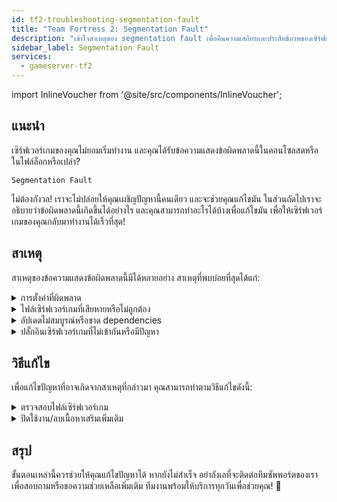 ```yaml
---
id: tf2-troubleshooting-segmentation-fault
title: "Team Fortress 2: Segmentation Fault"
description: "เข้าใจสาเหตุของ segmentation fault เพื่อคืนความเสถียรและประสิทธิภาพของเซิร์ฟเวอร์เกมของคุณได้อย่างรวดเร็ว → เรียนรู้เพิ่มเติมตอนนี้"
sidebar_label: Segmentation Fault
services:
  - gameserver-tf2
---
```


import InlineVoucher from '@site/src/components/InlineVoucher';

## แนะนำ

เซิร์ฟเวอร์เกมของคุณไม่ยอมเริ่มทำงาน และคุณได้รับข้อความแสดงข้อผิดพลาดนี้ในคอนโซลสดหรือในไฟล์ล็อกหรือเปล่า?

```
Segmentation Fault
```

ไม่ต้องกังวล! เราจะไม่ปล่อยให้คุณเผชิญปัญหานี้คนเดียว และจะช่วยคุณแก้ไขมัน ในส่วนถัดไปเราจะอธิบายว่าข้อผิดพลาดนี้เกิดขึ้นได้อย่างไร และคุณสามารถทำอะไรได้บ้างเพื่อแก้ไขมัน เพื่อให้เซิร์ฟเวอร์เกมของคุณกลับมาทำงานได้เร็วที่สุด!



<InlineVoucher />



## สาเหตุ

สาเหตุของข้อความแสดงข้อผิดพลาดนี้มีได้หลายอย่าง สาเหตุที่พบบ่อยที่สุดได้แก่:

<details>
  <summary>การตั้งค่าที่ผิดพลาด</summary>

ไฟล์การตั้งค่าที่ตั้งค่าไม่ถูกต้องหรือไม่สมบูรณ์ อาจทำให้เซิร์ฟเวอร์เกมเข้าถึงพารามิเตอร์ที่ไม่ถูกต้องหรือพื้นที่หน่วยความจำที่ผิดพลาดในขณะเริ่มต้นหรือระหว่างการทำงาน

สิ่งนี้อาจเกิดขึ้นโดยเฉพาะอย่างยิ่งถ้า เช่น การเยื้องบรรทัดหรือการกำหนดค่าไม่ถูกต้อง ส่งผลให้เกิดการล่มหรือพฤติกรรมที่ไม่แน่นอน (เช่น segmentation fault)

</details>

<details>
  <summary>ไฟล์เซิร์ฟเวอร์เกมที่เสียหายหรือไม่ถูกต้อง</summary>

  เนื่องจากการโอนถ่ายข้อมูลที่ผิดพลาด การแก้ไขด้วยมือ หรือการติดตั้งที่เสียหาย อาจทำให้ไฟล์เซิร์ฟเวอร์เกมหลักเสียหายได้ ซึ่งอาจนำไปสู่พฤติกรรมที่ไม่คาดคิดหรือการล่มอย่างรุนแรง เช่น segmentation fault เมื่อโหลดหรือรัน

</details>

<details>
  <summary>อัปเดตไม่สมบูรณ์หรือขาด dependencies</summary>

  หากการอัปเดตเซิร์ฟเวอร์เกมไม่เสร็จสมบูรณ์ หรือขาด dependencies หรือโมดูลบางตัว อาจเกิดข้อผิดพลาดขึ้นได้ทั้งตอนเริ่มต้นหรือระหว่างการทำงาน

</details>

<details>
  <summary>ปลั๊กอินเซิร์ฟเวอร์เกมที่ไม่เข้ากันหรือมีปัญหา</summary>

  ส่วนเสริมเพิ่มเติมอย่าง SourceMod/Metamod หรือปลั๊กอินที่ไม่เข้ากันกับเวอร์ชันเซิร์ฟเวอร์เกมที่ใช้ หรือเขียนโปรแกรมผิดพลาด อาจส่งผลโดยตรงต่อการเข้าถึงหน่วยความจำของเซิร์ฟเวอร์เกมและทำให้เกิดปัญหาได้

</details>



## วิธีแก้ไข

เพื่อแก้ไขปัญหาที่อาจเกิดจากสาเหตุที่กล่าวมา คุณสามารถทำตามวิธีแก้ไขดังนี้:

<details>
  <summary>ตรวจสอบไฟล์เซิร์ฟเวอร์เกม</summary>

เพื่อหลีกเลี่ยงข้อผิดพลาดที่อาจเกิดจากไฟล์เกมที่เสียหายหรือไม่สมบูรณ์ แนะนำให้ใช้ฟีเจอร์ **Validate Steam Files** ใน **แดชบอร์ด** ของเซิร์ฟเวอร์เกม

![img](https://screensaver01.zap-hosting.com/index.php/s/wkJkGqPPg3NxrRt/preview)

  เซิร์ฟเวอร์เกมจะถูกตรวจสอบโดยอัตโนมัติผ่าน SteamCMD และไฟล์ที่ขาดหรือเสียหายจะถูกแทนที่ด้วยเวอร์ชันต้นฉบับ กระบวนการนี้เป็นแบบอัตโนมัติเต็มรูปแบบและรับประกันว่าไฟล์เซิร์ฟเวอร์เกมตรงกับเวอร์ชัน Steam ปัจจุบัน

</details>

<details>
  <summary>ปิดใช้งาน/ลบเนื้อหาเสริมเพิ่มเติม</summary>

ถ้าคุณเพิ่มเนื้อหาเสริมอย่าง Sourcemod/Metamod และปลั๊กอินลงในเซิร์ฟเวอร์เกม การปิดใช้งานและลบออกชั่วคราวอย่างน้อยหนึ่งครั้งเป็นความคิดที่ดี

ขั้นตอนนี้ช่วยตัดปัญหาว่าปัญหาเกิดจากเนื้อหาเสริมหรือไม่ หลังจากอัปเดต บางครั้งเนื้อหาเสริมเหล่านี้อาจมีปัญหาเพราะไม่เข้ากันกับเวอร์ชันเซิร์ฟเวอร์เกมใหม่

</details>

## สรุป

ขั้นตอนเหล่านี้ควรช่วยให้คุณแก้ไขปัญหาได้ หากยังไม่สำเร็จ อย่าลังเลที่จะติดต่อทีมซัพพอร์ตของเราเพื่อสอบถามหรือขอความช่วยเหลือเพิ่มเติม ทีมงานพร้อมให้บริการทุกวันเพื่อช่วยคุณ! 🙂

<InlineVoucher />